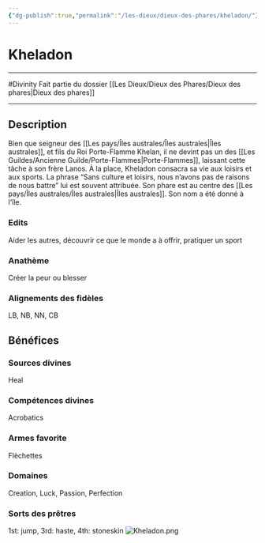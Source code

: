 ```yaml
---
{"dg-publish":true,"permalink":"/les-dieux/dieux-des-phares/kheladon/"}
---
```


# Kheladon
---
#Divinity 
Fait partie du dossier [[Les Dieux/Dieux des Phares/Dieux des phares\|Dieux des phares]]

-------
## Description
Bien que seigneur des [[Les pays/Îles australes/Îles australes\|Îles australes]], et fils du Roi Porte-Flamme Khelan, il ne devint pas un des [[Les Guildes/Ancienne Guilde/Porte-Flammes\|Porte-Flammes]], laissant cette tâche à son frère Lanos. À la place, Kheladon consacra sa vie aux loisirs et aux sports.
La phrase “Sans culture et loisirs, nous n’avons pas de raisons de nous battre” lui est souvent attribuée.
Son phare est au centre des [[Les pays/Îles australes/Îles australes\|Îles australes]]. Son nom a été donné à l'île.
### Edits
Aider les autres, découvrir ce que le monde a à offrir, pratiquer un sport
### Anathème
Créer la peur ou blesser
### Alignements des fidèles
LB, NB, NN, CB
## Bénéfices
### Sources divines
Heal
### Compétences divines
Acrobatics
### Armes favorite
Flèchettes
### Domaines
Creation, Luck, Passion, Perfection
### Sorts des prêtres
1st: jump, 3rd: haste, 4th: stoneskin
![Kheladon.png](/img/user/_Images/_Dieux/Kheladon.png)